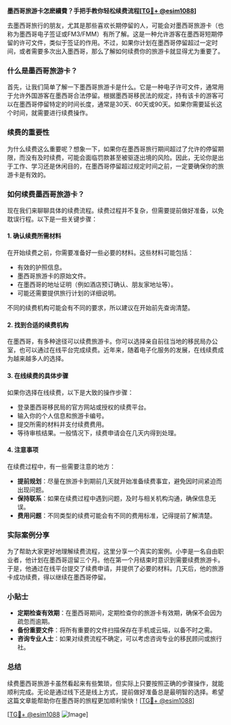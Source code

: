 **墨西哥旅游卡怎麽續費？手把手教你轻松续费流程[[TG💪+ @esim1088](https://t.me/s/esim1088)]**

去墨西哥旅行的朋友，尤其是那些喜欢长期停留的人，可能会对墨西哥旅游卡（也称为墨西哥电子签证或FM3/FMM）有所了解。这是一种允许游客在墨西哥短期停留的许可文件，类似于签证的作用。不过，如果你计划在墨西哥停留超过一定时间，或者需要多次出入墨西哥，那么了解如何续费你的旅游卡就显得尤为重要了。

### 什么是墨西哥旅游卡？

首先，让我们简单了解一下墨西哥旅游卡是什么。它是一种电子许可文件，通常用于允许外国游客在墨西哥合法停留。根据墨西哥移民法的规定，持有该卡的游客可以在墨西哥停留特定的时间长度，通常是30天、60天或90天。如果你需要延长这个时间，就需要进行续费操作。

### 续费的重要性

为什么续费这么重要呢？想象一下，如果你在墨西哥旅行期间超过了允许的停留期限，而没有及时续费，可能会面临罚款甚至被驱逐出境的风险。因此，无论你是出于工作、学习还是休闲目的，在墨西哥停留超过规定时间之前，一定要确保你的旅游卡是有效的。

### 如何续费墨西哥旅游卡？

现在我们来聊聊具体的续费流程。续费过程并不复杂，但需要提前做好准备，以免耽误行程。以下是一些关键步骤：

#### 1. 确认续费所需材料

在开始续费之前，你需要准备好一些必要的材料。这些材料可能包括：
- 有效的护照信息。
- 墨西哥旅游卡的原始文件。
- 在墨西哥的地址证明（例如酒店预订确认、朋友家地址等）。
- 可能还需要提供旅行计划的详细说明。

不同的续费机构可能会有不同的要求，所以建议在开始前先查询清楚。

#### 2. 找到合适的续费机构

在墨西哥，有多种途径可以续费旅游卡。你可以选择亲自前往当地的移民局办公室，也可以通过在线平台完成续费。近年来，随着电子化服务的发展，在线续费成为越来越多人的选择。

#### 3. 在线续费的具体步骤

如果你选择在线续费，以下是大致的操作步骤：
- 登录墨西哥移民局的官方网站或授权的续费平台。
- 输入你的个人信息和旅游卡编号。
- 提交所需的材料并支付续费费用。
- 等待审核结果。一般情况下，续费申请会在几天内得到处理。

#### 4. 注意事项

在续费过程中，有一些需要注意的地方：
- **提前规划**：尽量在旅游卡到期前几天就开始准备续费事宜，避免因时间紧迫而出现问题。
- **保持联系**：如果在续费过程中遇到问题，及时与相关机构沟通，确保信息无误。
- **费用问题**：不同类型的续费可能会有不同的费用标准，记得提前了解清楚。

### 实际案例分享

为了帮助大家更好地理解续费流程，这里分享一个真实的案例。小李是一名自由职业者，他计划在墨西哥逗留三个月。他在第一个月结束时意识到需要续费旅游卡。于是，他通过在线平台提交了续费申请，并提供了必要的材料。几天后，他的旅游卡成功续费，得以继续在墨西哥停留。

### 小贴士

- **定期检查有效期**：在墨西哥期间，定期检查你的旅游卡有效期，确保不会因为疏忽而逾期。
- **备份重要文件**：将所有重要的文件扫描保存在手机或云端，以备不时之需。
- **咨询专业人士**：如果对续费流程不确定，可以考虑咨询专业的移民顾问或旅行社。

### 总结

续费墨西哥旅游卡虽然看起来有些繁琐，但实际上只要按照正确的步骤操作，就能顺利完成。无论是通过线下还是线上方式，提前做好准备总是最明智的选择。希望这篇文章能帮助你在墨西哥的旅程更加顺利愉快！[[TG💪+ @esim1088](https://t.me/s/esim1088)]

[[TG💪+ @esim1088](https://t.me/s/esim1088) ![Image](https://i.postimg.cc/4NQfJmqS/Snipaste-2025-05-13-00-14-12.png)]